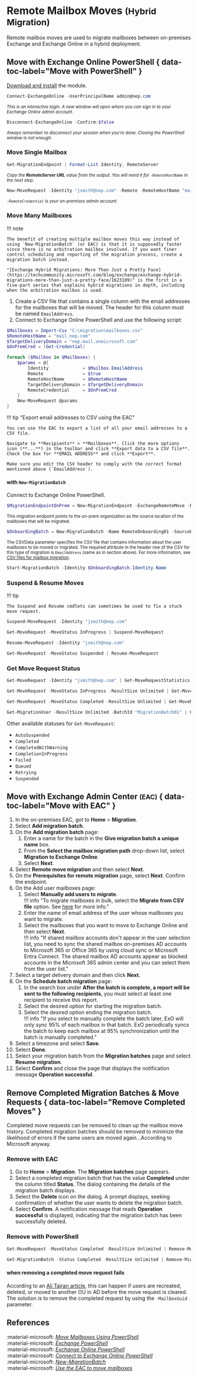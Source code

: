 # Remote Mailbox Moves <small>(Hybrid Migration)</small>

Remote mailbox moves are used to migrate mailboxes between on-premises Exchange and Exchange Online in a hybrid deployment.

## Move with Exchange Online PowerShell { data-toc-label="Move with PowerShell" }

[Download and install](https://learn.microsoft.com/en-us/powershell/exchange/exchange-online-powershell-v2?view=exchange-ps#install-and-maintain-the-exchange-online-powershell-module) the module.

```powershell title="Connecting to Exchange Online PowerShell"
Connect-ExchangeOnline -UserPrincipalName admin@nep.com
```

<small>*This is an interactive login. A new window will open where you can sign in to your Exchange Online admin account.*</small>

```powershell title="Disconnecting from Exchange Online PowerShell"
Disconnect-ExchangeOnline -Confirm:$false
```

<small>*Always remember to disconnect your session when you're done. Closing the PowerShell window is not enough.*</small>

### Move Single Mailbox

```powershell title="1. Find migration endpoint remote server URL"
Get-MigrationEndpoint | Format-List Identity, RemoteServer
```

<small>*Copy the **RemoteServer URL** value from the output. You will need it for `-RemoteHostName` in the next step.*</small>

```powershell title="2. Move mailbox to Exchange Online"
New-MoveRequest -Identity "jsmith@nep.com" -Remote -RemoteHostName "mail.nep.com" -TargetDeliveryDomain "nep.mail.onmicrosoft.com" -RemoteCredential (Get-Credential)
```

<small>*`-RemoteCredential` is your on-premises admin account.*</small>

### Move Many Mailboxes

!!! note

    The benefit of creating multiple mailbox moves this way instead of using `New-MigrationBatch` (or EAC) is that it is supposedly faster since there is no arbitration mailbox involved. If you want finer control scheduling and reporting of the migration process, create a migration batch instead.

    "[Exchange Hybrid Migrations: More Than Just a Pretty Face](https://techcommunity.microsoft.com/blog/exchange/exchange-hybrid-migrations-more-than-just-a-pretty-face/1623109)" is the first in a five-part series that explains hybrid migrations in depth, including when the arbitration mailbox is used.

1. Create a CSV file that contains a single column with the email addresses for the mailboxes that will be moved. The header for this column must be named `EmailAddress`.
2. Connect to Exchange Online PowerShell and use the following script:

```powershell
$Mailboxes = Import-Csv "C:\migration\mailboxes.csv"
$RemoteHostName = "mail.nep.com"
$TargetDeliveryDomain = "nep.mail.onmicrosoft.com"
$OnPremCred = (Get-Credential)

foreach ($Mailbox in $Mailboxes) {
    $params = @{
        Identity             = $Mailbox.EmailAddress
        Remote               = $true
        RemoteHostName       = $RemoteHostName
        TargetDeliveryDomain = $TargetDeliveryDomain
        RemoteCredential     = $OnPremCred
    }
    New-MoveRequest @params
}
```

!!! tip "Export email addresses to CSV using the EAC"

    You can use the EAC to export a list of all your email addresses to a CSV file.

    Navigate to **Recipients** > **Mailboxes**. Click the more options icon (**...**) in the toolbar and click **Export data to a CSV file**. Check the box for **EMAIL ADDRESS** and click **Export**.

    Make sure you edit the CSV header to comply with the correct format mentioned above (`EmailAddress`).

#### with `New-MigrationBatch`

Connect to Exchange Online PowerShell.

```powershell title="Create a new migration endpoint"
$MigrationEndpointOnPrem = New-MigrationEndpoint -ExchangeRemoteMove -Name OnPremEndpoint -Autodiscover -EmailAddress admin@onpremdomain.com -Credentials (Get-Credential)
```
<small>This migration endpoint points to the on-prem organization as the source location of the mailboxes that will be migrated.</small>

```powershell title="Create a new migration batch"
$OnboardingBatch = New-MigrationBatch -Name RemoteOnboarding01 -SourceEndpoint $MigrationEndpointOnPrem.Identity -TargetDeliveryDomain contoso.mail.onmicrosoft.com -CSVData ([System.IO.File]::ReadAllBytes("C:\Users\Administrator\Desktop\RemoteOnBoarding1.csv"))
```

<small>The CSVData parameter specifies the CSV file that contains information about the user mailboxes to be moved or migrated. The required attribute in the header row of the CSV for this type of migration is `EmailAddress` (same as in section above). For more information, see [CSV files for mailbox migration](https://learn.microsoft.com/en-us/exchange/csv-files-for-mailbox-migration-exchange-2013-help).</small>

```powershell title="Start the migration batch"
Start-MigrationBatch -Identity $OnboardingBatch.Identity.Name
```

### Suspend & Resume Moves

!!! tip
    
    The Suspend and Resume cmdlets can sometimes be used to fix a stuck move request.

```powershell title="Suspend a specific request"
Suspend-MoveRequest -Identity "jsmith@nep.com"
```

```powershell title="Suspend all requests that are in progress"
Get-MoveRequest -MoveStatus InProgress | Suspend-MoveRequest
```

```powershell title="Resume a specific request"
Resume-MoveRequest -Identity "jsmith@nep.com"
```

```powershell title="Resume all suspended requests"
Get-MoveRequest -MoveStatus Suspended | Resume-MoveRequest
```

### Get Move Request Status

```powershell title="Get a single move request"
Get-MoveRequest -Identity "jsmith@nep.com" | Get-MoveRequestStatistics
```

```powershell title="Get all in progress move requests"
Get-MoveRequest -MoveStatus InProgress -ResultSize Unlimited | Get-MoveRequestStatistics
```

```powershell title="Get all completed move requests"
Get-MoveRequest -MoveStatus Completed -ResultSize Unlimited | Get-MoveRequestStatistics
```

```powershell title="Get the migration progress of a batch"
Get-MigrationUser -ResultSize Unlimited -BatchId "MigrationBatch01" | Get-MoveRequestStatistics | ft -AutoSize
```

Other available statuses for `Get-MoveRequest`:

- `AutoSuspended`
- `Completed`
- `CompletedWithWarning`
- `CompletionInProgress`
- `Failed`
- `Queued`
- `Retrying`
- `Suspended`

## Move with Exchange Admin Center <small>(EAC)</small> { data-toc-label="Move with EAC" }

1. In the on-premises EAC, got to **Home** > **Migration**.
2. Select **Add migration batch**.
3. On the **Add migration batch** page:
    1. Enter a name for the batch in the **Give migration batch a unique name** box.
    2. From the **Select the mailbox migration path** drop-down list, select **Migration to Exchange Online**.
    3. Select **Next**.
4. Select **Remote move migration** and then select **Next**.
5. On the **Prerequisites for remote migration** page, select **Next**. Confirm the endpoint.
6. On the Add user mailboxes page:
    1. Select **Manually add users to migrate**.<br>
    !!! info "To migrate mailboxes in bulk, select the **Migrate from CSV file** option. See [here](https://learn.microsoft.com/en-us/exchange/mailbox-migration/csv-files-for-migration) for more info."
    2. Enter the name of email address of the user whose mailboxes you want to migrate.
    3. Select the mailboxes that you want to move to Exchange Online and then select **Next**.<br>
    !!! info "If shared mailbox accounts don't appear in the user selection list, you need to sync the shared mailbox on-premises AD accounts to Microsoft 365 or Office 365 by using cloud sync or Microsoft Entra Connect. The shared mailbox AD accounts appear as blocked accounts in the Microsoft 365 admin center and you can select them from the user list."
7. Select a target delivery domain and then click **Next**.
8. On the **Schedule batch migration** page:
    1. In the search box under **After the batch is complete, a report will be sent to the following recipients**, you must select at least one recipient to receive this report.
    2. Select the desired option for starting the migration batch.
    3. Select the desired option ending the migration batch.<br>
    !!! info "If you select to manually complete the batch later, ExO will only sync 95% of each mailbox in that batch. ExO periodically syncs the batch to keep each mailbox at 95% synchronization until the batch is manually completed."
9. Select a timezone and select **Save**.
10. Select **Done**.
11. Select your migration batch from the **Migration batches** page and select **Resume migration**.
12. Select **Confirm** and close the page that displays the notification message **Operation successful**.

## Remove Completed Migration Batches & Move Requests { data-toc-label="Remove Completed Moves" }

Completed move requests can be removed to clean up the mailbox move history. Completed migration batches should be removed to minimize the likelihood of errors if the same users are moved again...According to Microsoft anyway.

### Remove with EAC

1. Go to **Home** > **Migration**. The **Migration batches** page appears.
2. Select a completed migration batch that has the value **Completed** under the column titled **Status**. The dialog containing the details of the migration batch displays.
3. Select the **Delete** icon on the dialog. A prompt displays, seeking confirmation of whether the user wants to delete the migration batch.
4. Select **Confirm**. A notification message that reads **Operation successful** is displayed, indicating that the migration batch has been successfully deleted.

### Remove with PowerShell

```powershell title="Remove completed move requests"
Get-MoveRequest -MoveStatus Completed -ResultSize Unlimited | Remove-MoveRequest
```

```powershell title="Remove completed migration batches"
Get-MigrationBatch -Status Completed -ResultSize Unlimited | Remove-MigrationBatch
```

#### when removing a completed move request fails

According to an [Ali Tajran article](https://www.alitajran.com/remove-move-request-fails-in-exchange-server/), this can happen if users are recreated, deleted, or moved to another OU in AD before the move request is cleared. The solution is to remove the completed request by using the `-MailboxGuid` parameter.

## References

:material-microsoft: [*Move Mailboxes Using PowerShell*](https://learn.microsoft.com/en-us/exchange/hybrid-deployment/move-mailboxes-using-powershell#use-powershell-to-move-mailboxes)<br>
:material-microsoft: [*Exchange PowerShell*](https://learn.microsoft.com/en-us/powershell/module/exchange/?view=exchange-ps)<br>
:material-microsoft: [*Exchange Online PowerShell*](https://learn.microsoft.com/en-us/powershell/exchange/exchange-online-powershell?view=exchange-ps)<br>
:material-microsoft: [*Connect to Exchange Online PowerShell*](https://learn.microsoft.com/en-us/powershell/exchange/connect-to-exchange-online-powershell)<br>
:material-microsoft: [*New-MigrationBatch*](https://learn.microsoft.com/en-us/powershell/module/exchange/new-migrationbatch?view=exchange-ps)<br>
:material-microsoft: [*Use the EAC to move mailboxes*](https://learn.microsoft.com/en-us/exchange/hybrid-deployment/move-mailboxes-using-eac#use-the-eac-to-move-mailboxes)<br>


